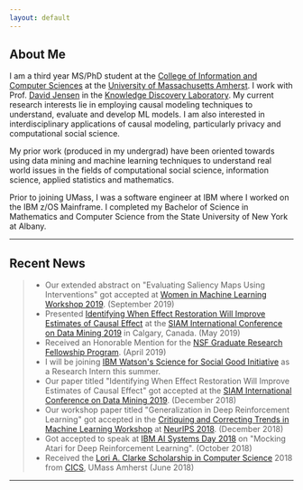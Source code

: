 ```yaml
---
layout: default
---
```



## About Me

I am a third year MS/PhD student at the [College of Information and Computer Sciences](https://www.cics.umass.edu/) at the [University of Massachusetts Amherst](https://www.umass.edu/). I work with Prof. [David Jensen](https://groups.cs.umass.edu/jensen/) in the [Knowledge Discovery Laboratory](http://groups.cs.umass.edu/kdl/). My current research interests lie in employing causal modeling techniques to understand, evaluate and develop ML models. I am also interested in interdisciplinary applications of causal modeling, particularly privacy and computational social science.

My prior work (produced in my undergrad) have been oriented towards using data mining and machine learning techniques to understand real world issues in the fields of computational social science, information science, applied statistics and mathematics.

Prior to joining UMass, I was a software engineer at IBM where I worked on the IBM z/OS Mainframe. I completed my Bachelor of Science in Mathematics and Computer Science from the State University of New York at Albany.

---

## Recent News

> - Our extended abstract on "Evaluating Saliency Maps Using Interventions" got accepted at [Women in Machine Learning Workshop 2019](https://wimlworkshop.org/2019/). (September 2019)
> - Presented [Identifying When Effect Restoration Will Improve Estimates of Causal Effect](https://akanksha95.github.io/papers/Oktay_Effect_SDM19.pdf) at the [SIAM International Conference on Data Mining 2019](https://www.siam.org/Conferences/CM/Conference/sdm19) in Calgary, Canada. (May 2019)
> - Received an Honorable Mention for the [NSF Graduate Research Fellowship Program](https://www.nsfgrfp.org/). (April 2019)
> - I will be joining [IBM Watson's Science for Social Good Initiative](https://www.research.ibm.com/science-for-social-good/) as a Research Intern this summer.
> - Our paper titled "Identifying When Effect Restoration Will Improve Estimates of Causal Effect" got accepted at the [SIAM International Conference on Data Mining 2019](https://www.siam.org/Conferences/CM/Main/sdm19). (December 2018)
> - Our workshop paper titled "Generalization in Deep Reinforcement Learning" got accepted in the [Critiquing and Correcting Trends in Machine Learning Workshop](https://ml-critique-correct.github.io/) at [NeurIPS 2018](https://nips.cc/). (December 2018)
> - Got accepted to speak at [IBM AI Systems Day 2018](https://researcher.watson.ibm.com/researcher/view_group.php?id=9595) on "Mocking Atari for Deep Reinforcement Learning". (October 2018)
> - Received the [Lori A. Clarke Scholarship in Computer Science](https://www.cics.umass.edu/news/latest-news/lori-clarke-scholarship-created) 2018 from [CICS](https://www.cics.umass.edu/), UMass Amherst (June 2018)
<!--- > - Got selected (with scholarship) to attend the [CRA-W Grad Cohort 2018](https://cra.org/cra-w/events/grad-cohort-women-2018/) in San Francisco, CA (April 2018)
<!--- > - Presented [Do Diverse Social Interactions Make Us Smile More Often? Studying Smiles and Diversity Via Social Media Photos](http://delivery.acm.org/10.1145/3130000/3127908/p1818-singh.pdf?ip=128.119.40.194&id=3127908&acc=ACTIVE%20SERVICE&key=73B3886B1AEFC4BB%2E0404F0890BAA435B%2E4D4702B0C3E38B35%2E4D4702B0C3E38B35&__acm__=1519405205_2537b3e41531841f4da7285b125e88cd) at [ACM Multimedia 2017](http://www.acmmm.org/2017/) in San Jose, CA (October 2017). -->

---
